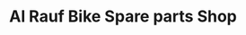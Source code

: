 ---
title: "Al Rauf Bike Spare parts Shop"
url: /karachi/al-rauf-bike-spare-parts-shop/
shop: motorcycle
---